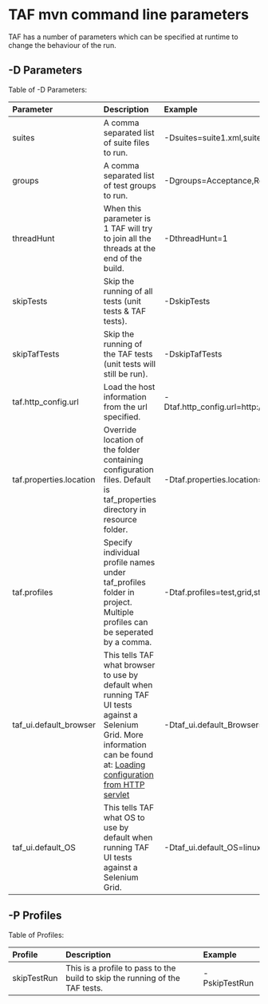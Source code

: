 <head>
   <title>TAF mvn command line parameters</title>
</head>

# TAF mvn command line parameters

TAF has a number of parameters which can be specified at runtime to change the behaviour of the run.

##  -D Parameters

Table of -D Parameters:

Parameter              | Description                                                                            | Example
:--------------------  | :------------------------------------------------------                                | :-----------------------------------
suites                 | A comma separated list of suite files to run.                                          | -Dsuites=suite1.xml,suite2.xml
groups                 | A comma separated list of test groups to run.                                          | -Dgroups=Acceptance,Regression
threadHunt             | When this parameter is 1 TAF will try to join all the threads at the end of the build. | -DthreadHunt=1
skipTests              | Skip the running of all tests (unit tests & TAF tests).                                | -DskipTests
skipTafTests           | Skip the running of the TAF tests (unit tests will still be run).                      | -DskipTafTests
taf.http_config.url    | Load the host information from the url specified.                                      | -Dtaf.http_config.url=http://ess_web/servlets/taf_config
taf.properties.location | Override location of the folder containing configuration files. Default is taf_properties directory in resource folder. | -Dtaf.properties.location=/proj/example/
taf.profiles            | Specify individual profile names under taf_profiles folder in project. Multiple profiles can be seperated by a comma. | -Dtaf.profiles=test,grid,stage,prod
taf_ui.default_browser  | This tells TAF what browser to use by default when running TAF UI tests against a Selenium Grid. More information can be found at: [Loading configuration from HTTP servlet](https://taf.seli.wh.rnd.internal.ericsson.com/userdocs/Latest/index.html#LoadingConfigurationFromHTTPServlet) | -Dtaf_ui.default_Browser=firefox
taf_ui.default_OS       | This tells TAF what OS to use by default when running TAF UI tests against a Selenium Grid. | -Dtaf_ui.default_OS=linux

## -P Profiles

Table of Profiles:

Profile     | Description                                                                  | Example
:---------- | :-----------------------------------------------------------------           | :-----------------------------
skipTestRun | This is a profile to pass to the build to skip the running of the TAF tests. | -PskipTestRun
